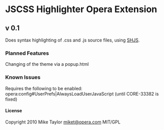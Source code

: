 # JSCSS Highlighter Opera Extension
## v 0.1

Does syntax highlighting of .css and .js source files, using [SHJS](http://shjs.sourceforge.net/).

### Planned Features
Changing of the theme via a popup.html

### Known Issues
Requires the following to be enabled: opera:config#UserPrefs|AlwaysLoadUserJavaScript (until CORE-33382 is fixed)

#### License
Copyright 2010 Mike Taylor miket@opera.com
MIT/GPL
